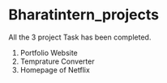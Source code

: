 # Bharatintern_projects

All the 3 project Task has been completed.

1. Portfolio Website
2. Temprature Converter
3. Homepage of Netflix
